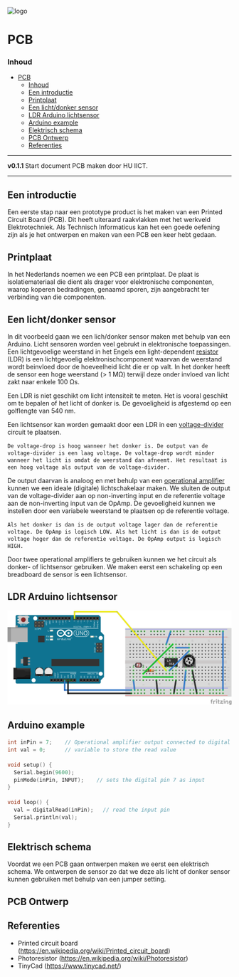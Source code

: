 ![logo]() [](logo-id)

# PCB[](title-id)

### Inhoud[](toc-id)

- [PCB](#pcb)
    - [Inhoud](#inhoud)
  - [Een introductie](#een-introductie)
  - [Printplaat](#printplaat)
  - [Een licht/donker sensor](#een-lichtdonker-sensor)
  - [LDR Arduino lichtsensor](#ldr-arduino-lichtsensor)
  - [Arduino example](#arduino-example)
  - [Elektrisch schema](#elektrisch-schema)
  - [PCB Ontwerp](#pcb-ontwerp)
  - [Referenties](#referenties)

---

**v0.1.1 [](version-id)** Start document PCB maken door HU IICT[](author-id).

---

## Een introductie

Een eerste stap naar een prototype product is het maken van een Printed Circuit Board (PCB). Dit heeft uiteraard raakvlakken met het werkveld Elektrotechniek. Als Technisch Informaticus kan het een goede oefening zijn als je het ontwerpen en maken van een PCB een keer hebt gedaan.

## Printplaat

In het Nederlands noemen we een PCB een printplaat. De plaat is isolatiemateriaal die dient als drager voor elektronische componenten, waarop koperen bedradingen, genaamd sporen, zijn aangebracht ter verbinding van die componenten. 

## Een licht/donker sensor

In dit voorbeeld gaan we een lich/donker sensor maken met behulp van een Arduino. Licht sensoren worden veel gebrukt in elektronische toepassingen. Een lichtgevoelige weerstand in het Engels een light-dependent [resistor](../../basis-elektronica/README.md#resistance) (LDR) is een lichtgevoelig elektronischcomponent waarvan de weerstand wordt beinvloed door de hoeveelheid licht die er op valt. In het donker heeft de sensor een hoge weerstand (> 1 MΩ) terwijl deze onder invloed van licht zakt naar enkele 100 Ωs. 

Een LDR is niet geschikt om licht intensiteit te meten. Het is vooral geschikt om te bepalen of het licht of donker is. De gevoeligheid is afgestemd op een golflengte van 540 nm.

Een lichtsensor kan worden gemaakt door een LDR in een [voltage-divider](../../basis-elektronica/README.md#voltage-divider) circuit te plaatsen. 

    De voltage-drop is hoog wanneer het donker is. De output van de voltage-divider is een laag voltage. De voltage-drop wordt minder wanneer het licht is omdat de weerstand dan afneemt. Het resultaat is een hoog voltage als output van de voltage-divider.

De output daarvan is analoog en met behulp van een [operational amplifier](../../elektronische-componenten/ic/OpAmp/README.md) kunnen we een ideale (digitale) lichtschakelaar maken. We sluiten de output van de voltage-divider aan op non-inverting input en de referentie voltage aan de non-inverting input van de OpAmp. De gevoeligheid kunnen we instellen door een variabele weerstand te plaatsen op de referentie voltage. 

    Als het donker is dan is de output voltage lager dan de referentie voltage. De OpAmp is logisch LOW. Als het licht is dan is de output voltage hoger dan de referentie voltage. De OpAmp output is logisch HIGH.

Door twee operational amplifiers te gebruiken kunnen we het circuit als donker- of lichtsensor gebruiken. We maken eerst een schakeling op een breadboard de sensor is een lichtsensor.

## LDR Arduino lichtsensor

![LM358 wiring diagram](./img/LM538_bb.png)


## Arduino example

```c++ {.line-numbers}
int inPin = 7;    // Operational amplifier output connected to digital pin 7
int val = 0;      // variable to store the read value

void setup() {
  Serial.begin(9600);
  pinMode(inPin, INPUT);    // sets the digital pin 7 as input
}

void loop() {
  val = digitalRead(inPin);   // read the input pin
  Serial.println(val);
}
```
## Elektrisch schema

Voordat we een PCB gaan ontwerpen maken we eerst een elektrisch schema. We ontwerpen de sensor zo dat we deze als licht of donker sensor kunnen gebruiken met behulp van een jumper setting.

## PCB Ontwerp

## Referenties

- Printed circuit board (<https://en.wikipedia.org/wiki/Printed_circuit_board>)
- Photoresistor (<https://en.wikipedia.org/wiki/Photoresistor>)
- TinyCad (<https://www.tinycad.net/>)